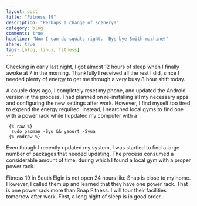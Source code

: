 ```yaml
---
layout: post
title: "Fitness 19"
description: "Perhaps a change of scenery?"
category: blog
comments: true
headline: "Now I can do squats right.  Bye bye Smith machine!"
share: true
tags: [blog, linux, fitness]
---
```

Checking in early last night, I got almost 12 hours of sleep when I finally awoke at 7 in the morning.  Thankfully I received all the rest I did, since I needed plenty of energy to get me through a very busy 8 hour shift today.

A couple days ago, I completely reset my phone, and updated the Android version in the process.  I had planned on re-installing all my necessary apps and configuring the new settings after work.  However, I find myself too tired to expend the energy required.  Instead, I searched local gyms to find one with a power rack while I updated my computer with a 

     {% raw %}
      sudo pacman -Syu && yaourt -Syua
     {% endraw %}

Even though I recently updated my system, I was startled to find a large number of packages that needed updating.  The process consumed a considerable amount of time, during which I found a local gym with a proper power rack.

Fitness 19 in South Elgin is not open 24 hours like Snap is close to my home.  However, I called them up and learned that they have one power rack.  That is one power rack more than Snap Fitness.  I will tour their facilities tomorrow after work.  First, a long night of sleep is in good order.
